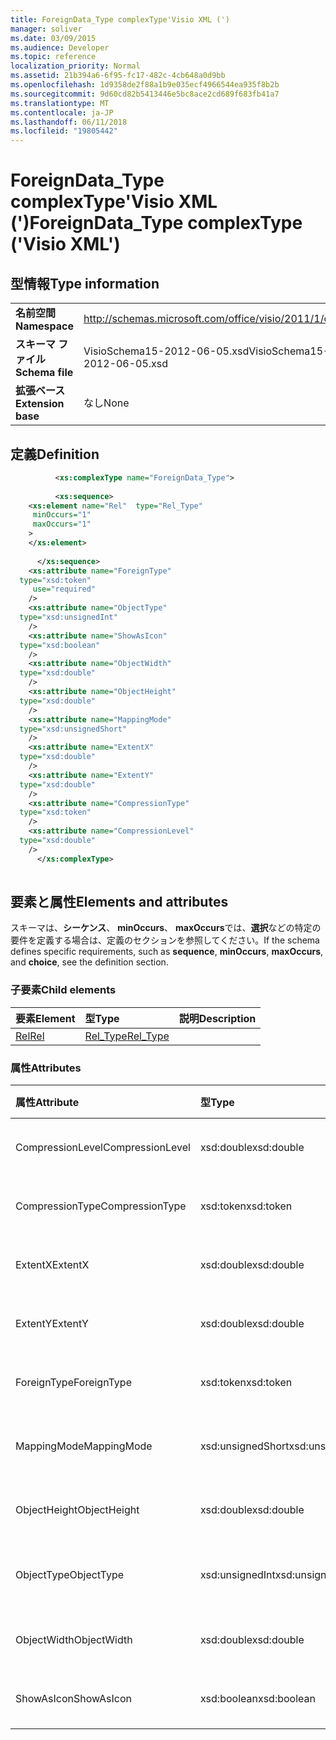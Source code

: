 ```yaml
---
title: ForeignData_Type complexType'Visio XML (')
manager: soliver
ms.date: 03/09/2015
ms.audience: Developer
ms.topic: reference
localization_priority: Normal
ms.assetid: 21b394a6-6f95-fc17-482c-4cb648a0d9bb
ms.openlocfilehash: 1d9358de2f88a1b9e035ecf4966544ea935f8b2b
ms.sourcegitcommit: 9d60cd82b5413446e5bc8ace2cd689f683fb41a7
ms.translationtype: MT
ms.contentlocale: ja-JP
ms.lasthandoff: 06/11/2018
ms.locfileid: "19805442"
---
```

# <a name="foreigndatatype-complextype-visio-xml"></a><span data-ttu-id="014fd-102">ForeignData_Type complexType'Visio XML (')</span><span class="sxs-lookup"><span data-stu-id="014fd-102">ForeignData_Type complexType ('Visio XML')</span></span>

## <a name="type-information"></a><span data-ttu-id="014fd-103">型情報</span><span class="sxs-lookup"><span data-stu-id="014fd-103">Type information</span></span>

|||
|:-----|:-----|
|<span data-ttu-id="014fd-104">**名前空間**</span><span class="sxs-lookup"><span data-stu-id="014fd-104">**Namespace**</span></span> <br/> |http://schemas.microsoft.com/office/visio/2011/1/core  <br/> |
|<span data-ttu-id="014fd-105">**スキーマ ファイル**</span><span class="sxs-lookup"><span data-stu-id="014fd-105">**Schema file**</span></span> <br/> |<span data-ttu-id="014fd-106">VisioSchema15-2012-06-05.xsd</span><span class="sxs-lookup"><span data-stu-id="014fd-106">VisioSchema15-2012-06-05.xsd</span></span>  <br/> |
|<span data-ttu-id="014fd-107">**拡張ベース**</span><span class="sxs-lookup"><span data-stu-id="014fd-107">**Extension base**</span></span> <br/> |<span data-ttu-id="014fd-108">なし</span><span class="sxs-lookup"><span data-stu-id="014fd-108">None</span></span>  <br/> |
   
## <a name="definition"></a><span data-ttu-id="014fd-109">定義</span><span class="sxs-lookup"><span data-stu-id="014fd-109">Definition</span></span>

```XML
          <xs:complexType name="ForeignData_Type">
          
          <xs:sequence>
    <xs:element name="Rel"  type="Rel_Type"
     minOccurs="1"
     maxOccurs="1"
    >
    </xs:element>
    
      </xs:sequence>
    <xs:attribute name="ForeignType"
  type="xsd:token"
     use="required"
    />
    <xs:attribute name="ObjectType"
  type="xsd:unsignedInt"
    />
    <xs:attribute name="ShowAsIcon"
  type="xsd:boolean"
    />
    <xs:attribute name="ObjectWidth"
  type="xsd:double"
    />
    <xs:attribute name="ObjectHeight"
  type="xsd:double"
    />
    <xs:attribute name="MappingMode"
  type="xsd:unsignedShort"
    />
    <xs:attribute name="ExtentX"
  type="xsd:double"
    />
    <xs:attribute name="ExtentY"
  type="xsd:double"
    />
    <xs:attribute name="CompressionType"
  type="xsd:token"
    />
    <xs:attribute name="CompressionLevel"
  type="xsd:double"
    />
      </xs:complexType>
      
```

## <a name="elements-and-attributes"></a><span data-ttu-id="014fd-110">要素と属性</span><span class="sxs-lookup"><span data-stu-id="014fd-110">Elements and attributes</span></span>

<span data-ttu-id="014fd-111">スキーマは、**シーケンス**、 **minOccurs**、 **maxOccurs**では、**選択**などの特定の要件を定義する場合は、定義のセクションを参照してください。</span><span class="sxs-lookup"><span data-stu-id="014fd-111">If the schema defines specific requirements, such as **sequence**, **minOccurs**, **maxOccurs**, and **choice**, see the definition section.</span></span> 
  
### <a name="child-elements"></a><span data-ttu-id="014fd-112">子要素</span><span class="sxs-lookup"><span data-stu-id="014fd-112">Child elements</span></span>

|<span data-ttu-id="014fd-113">**要素**</span><span class="sxs-lookup"><span data-stu-id="014fd-113">**Element**</span></span>|<span data-ttu-id="014fd-114">**型**</span><span class="sxs-lookup"><span data-stu-id="014fd-114">**Type**</span></span>|<span data-ttu-id="014fd-115">**説明**</span><span class="sxs-lookup"><span data-stu-id="014fd-115">**Description**</span></span>|
|:-----|:-----|:-----|
|[<span data-ttu-id="014fd-116">Rel</span><span class="sxs-lookup"><span data-stu-id="014fd-116">Rel</span></span>](rel-element-foreigndata_type-complextypevisio-xml.md) <br/> |[<span data-ttu-id="014fd-117">Rel_Type</span><span class="sxs-lookup"><span data-stu-id="014fd-117">Rel_Type</span></span>](rel_type-complextypevisio-xml.md) <br/> ||
   
### <a name="attributes"></a><span data-ttu-id="014fd-118">属性</span><span class="sxs-lookup"><span data-stu-id="014fd-118">Attributes</span></span>

|<span data-ttu-id="014fd-119">**属性**</span><span class="sxs-lookup"><span data-stu-id="014fd-119">**Attribute**</span></span>|<span data-ttu-id="014fd-120">**型**</span><span class="sxs-lookup"><span data-stu-id="014fd-120">**Type**</span></span>|<span data-ttu-id="014fd-121">**必須**</span><span class="sxs-lookup"><span data-stu-id="014fd-121">**Required**</span></span>|<span data-ttu-id="014fd-122">**説明**</span><span class="sxs-lookup"><span data-stu-id="014fd-122">**Description**</span></span>|<span data-ttu-id="014fd-123">**使用可能な値**</span><span class="sxs-lookup"><span data-stu-id="014fd-123">**Possible values**</span></span>|
|:-----|:-----|:-----|:-----|:-----|
|<span data-ttu-id="014fd-124">CompressionLevel</span><span class="sxs-lookup"><span data-stu-id="014fd-124">CompressionLevel</span></span>  <br/> |<span data-ttu-id="014fd-125">xsd:double</span><span class="sxs-lookup"><span data-stu-id="014fd-125">xsd:double</span></span>  <br/> |<span data-ttu-id="014fd-126">省略可能</span><span class="sxs-lookup"><span data-stu-id="014fd-126">optional</span></span>  <br/> ||<span data-ttu-id="014fd-127">Xsd:double 型の値です。</span><span class="sxs-lookup"><span data-stu-id="014fd-127">Values of the xsd:double type.</span></span>  <br/> |
|<span data-ttu-id="014fd-128">CompressionType</span><span class="sxs-lookup"><span data-stu-id="014fd-128">CompressionType</span></span>  <br/> |<span data-ttu-id="014fd-129">xsd:token</span><span class="sxs-lookup"><span data-stu-id="014fd-129">xsd:token</span></span>  <br/> |<span data-ttu-id="014fd-130">省略可能</span><span class="sxs-lookup"><span data-stu-id="014fd-130">optional</span></span>  <br/> ||<span data-ttu-id="014fd-131">Xsd:token の値を入力します。</span><span class="sxs-lookup"><span data-stu-id="014fd-131">Values of the xsd:token type.</span></span>  <br/> |
|<span data-ttu-id="014fd-132">ExtentX</span><span class="sxs-lookup"><span data-stu-id="014fd-132">ExtentX</span></span>  <br/> |<span data-ttu-id="014fd-133">xsd:double</span><span class="sxs-lookup"><span data-stu-id="014fd-133">xsd:double</span></span>  <br/> |<span data-ttu-id="014fd-134">省略可能</span><span class="sxs-lookup"><span data-stu-id="014fd-134">optional</span></span>  <br/> ||<span data-ttu-id="014fd-135">Xsd:double 型の値です。</span><span class="sxs-lookup"><span data-stu-id="014fd-135">Values of the xsd:double type.</span></span>  <br/> |
|<span data-ttu-id="014fd-136">ExtentY</span><span class="sxs-lookup"><span data-stu-id="014fd-136">ExtentY</span></span>  <br/> |<span data-ttu-id="014fd-137">xsd:double</span><span class="sxs-lookup"><span data-stu-id="014fd-137">xsd:double</span></span>  <br/> |<span data-ttu-id="014fd-138">省略可能</span><span class="sxs-lookup"><span data-stu-id="014fd-138">optional</span></span>  <br/> ||<span data-ttu-id="014fd-139">Xsd:double 型の値です。</span><span class="sxs-lookup"><span data-stu-id="014fd-139">Values of the xsd:double type.</span></span>  <br/> |
|<span data-ttu-id="014fd-140">ForeignType</span><span class="sxs-lookup"><span data-stu-id="014fd-140">ForeignType</span></span>  <br/> |<span data-ttu-id="014fd-141">xsd:token</span><span class="sxs-lookup"><span data-stu-id="014fd-141">xsd:token</span></span>  <br/> |<span data-ttu-id="014fd-142">必須</span><span class="sxs-lookup"><span data-stu-id="014fd-142">required</span></span>  <br/> ||<span data-ttu-id="014fd-143">Xsd:token の値を入力します。</span><span class="sxs-lookup"><span data-stu-id="014fd-143">Values of the xsd:token type.</span></span>  <br/> |
|<span data-ttu-id="014fd-144">MappingMode</span><span class="sxs-lookup"><span data-stu-id="014fd-144">MappingMode</span></span>  <br/> |<span data-ttu-id="014fd-145">xsd:unsignedShort</span><span class="sxs-lookup"><span data-stu-id="014fd-145">xsd:unsignedShort</span></span>  <br/> |<span data-ttu-id="014fd-146">省略可能</span><span class="sxs-lookup"><span data-stu-id="014fd-146">optional</span></span>  <br/> ||<span data-ttu-id="014fd-147">Xsd:unsignedShort の値を入力します。</span><span class="sxs-lookup"><span data-stu-id="014fd-147">Values of the xsd:unsignedShort type.</span></span>  <br/> |
|<span data-ttu-id="014fd-148">ObjectHeight</span><span class="sxs-lookup"><span data-stu-id="014fd-148">ObjectHeight</span></span>  <br/> |<span data-ttu-id="014fd-149">xsd:double</span><span class="sxs-lookup"><span data-stu-id="014fd-149">xsd:double</span></span>  <br/> |<span data-ttu-id="014fd-150">省略可能</span><span class="sxs-lookup"><span data-stu-id="014fd-150">optional</span></span>  <br/> ||<span data-ttu-id="014fd-151">Xsd:double 型の値です。</span><span class="sxs-lookup"><span data-stu-id="014fd-151">Values of the xsd:double type.</span></span>  <br/> |
|<span data-ttu-id="014fd-152">ObjectType</span><span class="sxs-lookup"><span data-stu-id="014fd-152">ObjectType</span></span>  <br/> |<span data-ttu-id="014fd-153">xsd:unsignedInt</span><span class="sxs-lookup"><span data-stu-id="014fd-153">xsd:unsignedInt</span></span>  <br/> |<span data-ttu-id="014fd-154">省略可能</span><span class="sxs-lookup"><span data-stu-id="014fd-154">optional</span></span>  <br/> ||<span data-ttu-id="014fd-155">Xsd:unsignedInt の値を入力します。</span><span class="sxs-lookup"><span data-stu-id="014fd-155">Values of the xsd:unsignedInt type.</span></span>  <br/> |
|<span data-ttu-id="014fd-156">ObjectWidth</span><span class="sxs-lookup"><span data-stu-id="014fd-156">ObjectWidth</span></span>  <br/> |<span data-ttu-id="014fd-157">xsd:double</span><span class="sxs-lookup"><span data-stu-id="014fd-157">xsd:double</span></span>  <br/> |<span data-ttu-id="014fd-158">省略可能</span><span class="sxs-lookup"><span data-stu-id="014fd-158">optional</span></span>  <br/> ||<span data-ttu-id="014fd-159">Xsd:double 型の値です。</span><span class="sxs-lookup"><span data-stu-id="014fd-159">Values of the xsd:double type.</span></span>  <br/> |
|<span data-ttu-id="014fd-160">ShowAsIcon</span><span class="sxs-lookup"><span data-stu-id="014fd-160">ShowAsIcon</span></span>  <br/> |<span data-ttu-id="014fd-161">xsd:boolean</span><span class="sxs-lookup"><span data-stu-id="014fd-161">xsd:boolean</span></span>  <br/> |<span data-ttu-id="014fd-162">省略可能</span><span class="sxs-lookup"><span data-stu-id="014fd-162">optional</span></span>  <br/> ||<span data-ttu-id="014fd-163">Xsd:boolean の値を入力します。</span><span class="sxs-lookup"><span data-stu-id="014fd-163">Values of the xsd:boolean type.</span></span>  <br/> |
   

